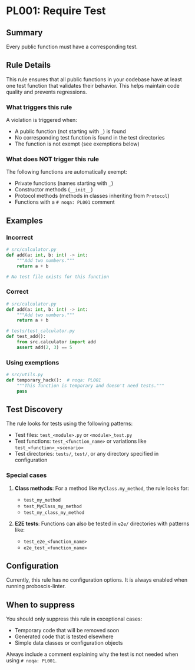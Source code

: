 # PL001: Require Test

## Summary

Every public function must have a corresponding test.

## Rule Details

This rule ensures that all public functions in your codebase have at least one test function that validates their behavior. This helps maintain code quality and prevents regressions.

### What triggers this rule

A violation is triggered when:
- A public function (not starting with `_`) is found
- No corresponding test function is found in the test directories
- The function is not exempt (see exemptions below)

### What does NOT trigger this rule

The following functions are automatically exempt:
- Private functions (names starting with `_`)
- Constructor methods (`__init__`)
- Protocol methods (methods in classes inheriting from `Protocol`)
- Functions with a `# noqa: PL001` comment

## Examples

### Incorrect

```python
# src/calculator.py
def add(a: int, b: int) -> int:
    """Add two numbers."""
    return a + b

# No test file exists for this function
```

### Correct

```python
# src/calculator.py
def add(a: int, b: int) -> int:
    """Add two numbers."""
    return a + b

# tests/test_calculator.py
def test_add():
    from src.calculator import add
    assert add(2, 3) == 5
```

### Using exemptions

```python
# src/utils.py
def temporary_hack():  # noqa: PL001
    """This function is temporary and doesn't need tests."""
    pass
```

## Test Discovery

The rule looks for tests using the following patterns:
- Test files: `test_<module>.py` or `<module>_test.py`
- Test functions: `test_<function_name>` or variations like `test_<function>_<scenario>`
- Test directories: `tests/`, `test/`, or any directory specified in configuration

### Special cases

1. **Class methods**: For a method like `MyClass.my_method`, the rule looks for:
   - `test_my_method`
   - `test_MyClass_my_method`
   - `test_my_class_my_method`

2. **E2E tests**: Functions can also be tested in `e2e/` directories with patterns like:
   - `test_e2e_<function_name>`
   - `e2e_test_<function_name>`

## Configuration

Currently, this rule has no configuration options. It is always enabled when running proboscis-linter.

## When to suppress

You should only suppress this rule in exceptional cases:
- Temporary code that will be removed soon
- Generated code that is tested elsewhere
- Simple data classes or configuration objects

Always include a comment explaining why the test is not needed when using `# noqa: PL001`.